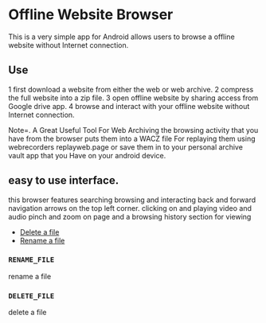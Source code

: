 # Offline Website Browser

This is a very simple app for Android allows users to browse a offline website without Internet connection.

## Use

1 first download a website from either the web or web archive.
2 compress the full website into a zip file.
3 open offline website by sharing access from Google drive app.
4 browse and interact with your offline website without Internet connection.


Note=. A Great Useful Tool For Web Archiving the browsing activity that you have from the browser puts them into a WACZ file 
For replaying them using webrecorders replayweb.page or save them in to your personal archive vault app that you
Have on your android device.

## easy to use interface.
  this browser features searching browsing and interacting back and forward navigation arrows on the top left corner.
  clicking on and playing video and audio pinch and zoom on page and a browsing history section for viewing 

- [Delete a file](app://foss.zip.offline.browser.offlinezipbrowser/action/delete-file)
- [Rename a file](app://foss.zip.offline.browser.offlinezipbrowser/action/rename-file)
  

### `RENAME_FILE`

rename a file

### `DELETE_FILE`

delete a file

